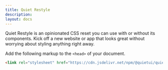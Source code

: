 ```yaml
---
title: Quiet Restyle
description:
layout: docs
---
```


Quiet Restyle is an opinionated CSS reset you can use with or without its components. Kick off a new website or app that looks great without worrying about styling anything right away.

Add the following markup to the `<head>` of your document.

```html
<link rel="stylesheet" href="https://cdn.jsdelivr.net/npm/@quietui/quiet@{{package.version}}/dist/themes/restyle.css">
```

